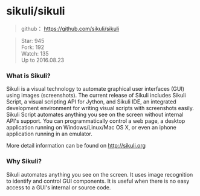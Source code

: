 # sikuli/sikuli
> github： https://github.com/sikuli/sikuli

> Star: 945  
> Fork: 192      
> Watch: 135    
> Up to 2016.08.23    

### What is Sikuli?

Sikuli is a visual technology to automate graphical user interfaces (GUI) using images (screenshots). The current release of Sikuli includes Sikuli Script, a visual scripting API for Jython, and Sikuli IDE, an integrated development environment for writing visual scripts with screenshots easily. Sikuli Script automates anything you see on the screen without internal API's support. You can programmatically control a web page, a desktop application running on Windows/Linux/Mac OS X, or even an iphone application running in an emulator.

More detail information can be found on http://sikuli.org

### Why Sikuli?
Sikuli automates anything you see on the screen. It uses image recognition to identify and control GUI components. It is useful when there is no easy access to a GUI's internal or source code.



